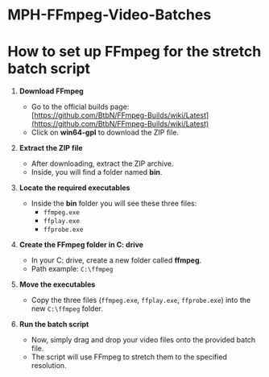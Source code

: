 # MPH-FFmpeg-Video-Batches

# How to set up FFmpeg for the stretch batch script

1. **Download FFmpeg**  
   - Go to the official builds page:  
     [https://github.com/BtbN/FFmpeg-Builds/wiki/Latest](https://github.com/BtbN/FFmpeg-Builds/wiki/Latest)  
   - Click on **win64-gpl** to download the ZIP file.  

2. **Extract the ZIP file**  
   - After downloading, extract the ZIP archive.  
   - Inside, you will find a folder named **bin**.  

3. **Locate the required executables**  
   - Inside the **bin** folder you will see these three files:  
     - `ffmpeg.exe`  
     - `ffplay.exe`  
     - `ffprobe.exe`  

4. **Create the FFmpeg folder in C: drive**  
   - In your C: drive, create a new folder called **ffmpeg**.  
   - Path example: `C:\ffmpeg`  

5. **Move the executables**  
   - Copy the three files (`ffmpeg.exe`, `ffplay.exe`, `ffprobe.exe`) into the new `C:\ffmpeg` folder.  

6. **Run the batch script**  
   - Now, simply drag and drop your video files onto the provided batch file.  
   - The script will use FFmpeg to stretch them to the specified resolution.  
